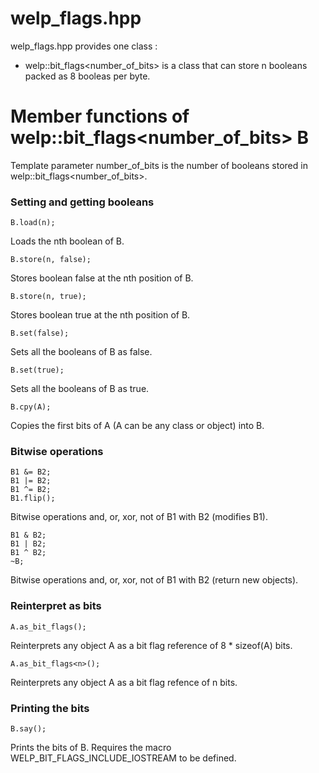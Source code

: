 # welp_flags.hpp

welp_flags.hpp provides one class :

- welp::bit_flags<number_of_bits> is a class that can store n booleans packed as 8 booleas per byte.

# Member functions of welp::bit_flags<number_of_bits> B

Template parameter number_of_bits is the number of booleans stored in welp::bit_flags<number_of_bits>.

### Setting and getting booleans

	B.load(n); 

Loads the nth boolean of B.

	B.store(n, false); 

Stores boolean false at the nth position of B.

	B.store(n, true); 

Stores boolean true at the nth position of B.

	B.set(false); 

Sets all the booleans of B as false.

	B.set(true); 

Sets all the booleans of B as true.

	B.cpy(A); 

Copies the first bits of A (A can be any class or object) into B.

### Bitwise operations

	B1 &= B2; 
	B1 |= B2; 
	B1 ^= B2; 
	B1.flip();

Bitwise operations and, or, xor, not of B1 with B2 (modifies B1).

	B1 & B2; 
	B1 | B2; 
	B1 ^ B2;
	~B;

Bitwise operations and, or, xor, not of B1 with B2 (return new objects).

### Reinterpret as bits

	A.as_bit_flags();

Reinterprets any object A as a bit flag reference of 8 * sizeof(A) bits.

	A.as_bit_flags<n>();

Reinterprets any object A as a bit flag refence of n bits.

### Printing the bits

	B.say(); 

Prints the bits of B. Requires the macro WELP_BIT_FLAGS_INCLUDE_IOSTREAM to be defined.
